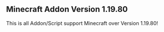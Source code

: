 ## Minecraft Addon Version 1.19.80
This is all Addon/Script support Minecraft over Version 1.19.80!
